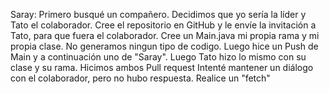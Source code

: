 Saray:
Primero busqué un compañero.
Decidimos que yo sería la líder y Tato el colaborador.
Cree el repositorio en GitHub y le envíe la invitación a Tato, para que fuera el colaborador.
Cree un Main.java mi propia rama y mi propia clase.
No generamos ningun tipo de codigo.
Luego hice un Push de Main y a continuación uno de "Saray".
Luego Tato hizo lo mismo con su clase y su rama.
Hicimos ambos Pull request 
Intenté mantener un diálogo con el colaborador, pero no hubo respuesta.
Realice un "fetch"